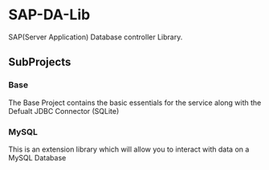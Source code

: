 # SAP-DA-Lib

SAP(Server Application) Database controller Library.

## SubProjects

### Base
The Base Project contains the basic essentials for the service along with the Defualt JDBC Connector (SQLite)

### MySQL 
This is an extension library which will allow you to interact with data on a MySQL Database